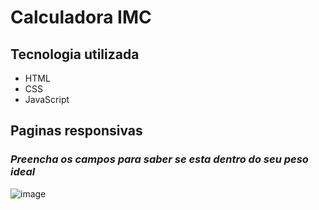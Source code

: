 # Calculadora IMC

## Tecnologia utilizada

+ HTML
+ CSS
+ JavaScript

## Paginas responsivas

### *Preencha os campos para saber se esta dentro do seu peso ideal*
![image](https://user-images.githubusercontent.com/98322814/159140274-5413ce15-ccc8-4bdb-82e1-548a9a160776.png)
